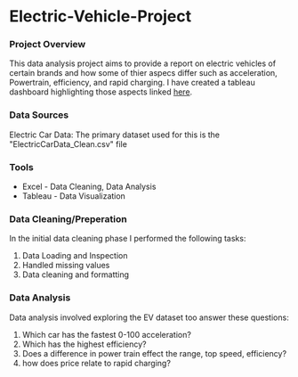 # Electric-Vehicle-Project

### Project Overview

This data analysis project aims to provide a report on electric vehicles of certain brands and how some of thier aspecs differ such as acceleration, Powertrain, efficiency, and rapid charging. I have created a tableau dashboard highlighting those aspects linked [here](https://public.tableau.com/app/profile/jayden.lopez3180/viz/EVDashboard_17103865270040/Dashboard1).

### Data Sources

Electric Car Data: The primary dataset used for this is the "ElectricCarData_Clean.csv" file

### Tools

- Excel - Data Cleaning, Data Analysis
- Tableau - Data Visualization


### Data Cleaning/Preperation
In the initial data cleaning phase I performed the following tasks:
  1. Data Loading and Inspection
  2. Handled missing values
  3. Data cleaning and formatting

### Data Analysis
Data analysis involved exploring the EV dataset too answer these questions:
  1. Which car has the fastest 0-100 acceleration?
  2. Which has the highest efficiency?
  3. Does a difference in power train effect the range, top speed, efficiency?
  4. how does price relate to rapid charging?
